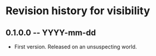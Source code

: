 # Revision history for visibility

## 0.1.0.0 -- YYYY-mm-dd

* First version. Released on an unsuspecting world.
